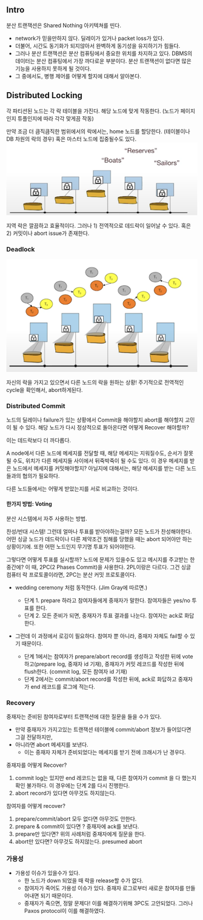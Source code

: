 ## Intro
분산 트랜잭션은 Shared Nothing 아키텍쳐를 띤다.
- network가 믿을만하지 않다. 딜레이가 있거나 packet loss가 있다.
- 더불어, 시간도 동기화가 되지않아서 완벽하게 동기성을 유지하기가 힘들다. 
- 그러나 분산 트랜잭션은 분산 컴퓨팅에서 중요한 위치를 차지하고 있다. DBMS의 데이터는 분산 컴퓨팅에서 가장 까다로운 부분이다. 분산 트랜잭션이 없다면 많은 기능을 사용하지 못하게 될 것이다.
- 그 중에서도, 병행 제어를 어떻게 할지에 대해서 알아본다.

## Distributed Locking

각 파티션된 노드는 각 락 테이블을 가진다. 
해당 노드에 맞게 작동한다. (노드가 페이지인지 튜플인지에 따라 각각 맞게끔 작동)

만약 조금 더 큼직큼직한 범위에서의 락에서는, home 노드를 할당한다. (테이블이나 DB 차원의 락의 경우)
혹은 마스터 노드에 집중될수도 있다.
![img_81.png](img_81.png)

지역 락은 깔끔하고 효율적이다.
그러나 1) 전역적으로 데드락이 일어날 수 있다. 혹은 2) 커밋이나 abort issue가 존재한다. 

### Deadlock
![img_82.png](img_82.png)

자신의 락을 가지고 있으면서 다른 노드의 락을 원하는 상황! 
주기적으로 전역적인 cycle을 확인해서, abort하게된다.

### Distributed Commit
노드의 딜레이나 failure가 있는 상황에서 Commit을 해야할지 abort를 해야할지 고민이 될 수 있다. 
해당 노드가 다시 정상적으로 돌아온다면 어떻게 Recover 해야할까? 

이는 데드락보다 더 까다롭다.

A node에서 다른 노드에 메세지를 전달할 때, 해당 메세지는 지워질수도, 순서가 잘못될 수도, 위치가 다른 메세지들 사이에서 뒤죽박죽이 될 수도 있다. 
이 경우 메세지를 받은 노드에서 메세지를 커밋해야할지? 아닐지에 대해서는, 
해당 메세지를 받는 다른 노드들과의 협의가 필요하다.

다른 노드들에서는 어떻게 받았는지를 서로 비교하는 것이다.

#### 한가지 방법: Voting
분산 시스템에서 자주 사용하는 방법.

찬성/반대 시스템! 그런데 얼마나 투표를 받아야하는걸까?
모든 노드가 찬성해야한다. 어떤 싱글 노드가 데드락이나 다른 제약조건 침해를 당했을 때는 abort 되어야만 하는 상황이기에. 또한 어떤 노드인지 무기명 투표가 되어야한다. 

그렇다면 어떻게 투표를 실시할까? 노드에 문제가 있을수도 있고 메시지를 주고받는 한중간에? 
이 때, 2PC(2 Phases Commit)을 사용한다. 2PL이랑은 다르다. 그건 싱글 컴퓨터 락 프로토콜이라면, 
2PC는 분산 커밋 프로토콜이다. 
- wedding ceremony 처럼 동작한다. (Jim Gray에 따르면.)
    - 단계 1. prepare 하라고 참여자들에게 중재자가 말한다. 참여자들은 yes/no 투표를 한다.
    - 단계 2. 모든 준비가 되면, 중재자가 투표 결과를 나눈다. 참여자는 ack로 화답한다. 
    
- 그런데 이 과정에서 로깅이 필요하다. 참여자 뿐 아니라, 중재자 자체도 fail할 수 있기 때문이다.
    - 단계 1에서는 참여자가 prepare/abort record를 생성하고 작성한 뒤에 vote하고(prepare log, 중재자 id 기재), 중재자가 커밋 레코드를 작성한 뒤에 flush한다. (commit log, 모든 참여자 id 기재)
    - 단계 2에서는 commit/abort record를 작성한 뒤에, ack로 화답하고 중재자가 end 레코드를 로그에 적는다. 

### Recovery
중재자는 준비된 참여자로부터 트랜잭션에 대한 질문을 들을 수가 있다.
- 만약 중재자가 가지고있는 트랜잭션 테이블에 commit/abort 정보가 들어있다면 그걸 전달하지만, 
- 아니라면 abort 메세지를 보낸다. 
    - 이는 중재자 자체가 준비되었다는 메세지를 받기 전에 크래시가 난 경우다. 

중재자를 어떻게 Recover? 
1. commit log는 있지만 end 레코드는 없을 때, 다른 참여자가 commit 을 다 했는지 확인 불가하다. 이 경우에는 단계 2를 다시 진행한다.
2. abort record가 있다면 아무것도 하지않는다. 

참여자를 어떻게 recover? 
1. prepare/commit/abort 모두 없다면 아무것도 안한다.
2. prepare & commit이 있다면 ? 중재자에 ack를 보낸다. 
3. prepare만 있다면? 위의 사례처럼 중재자에게 질문을 한다. 
4. abort만 있다면? 아무것도 하지않는다. presumed abort

### 가용성
- 가용성 이슈가 있을수가 있다. 
    - 한 노드가 down 되었을 때 락을 release할 수가 없다. 
    - 참여자가 죽어도 가용성 이슈가 있다. 중재자 로그로부터 새로운 참여자를 만들어내면 되기 때문이다.
    - 중재자가 죽으면, 정말 문제다! 이를 해결하기위해 3PC도 고안되었다. 그러나 Paxos protocol이 이를 해결하였다.